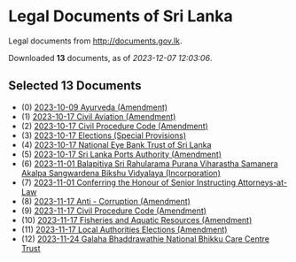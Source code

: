 # Legal Documents of Sri Lanka

Legal documents from http://documents.gov.lk.

Downloaded **13** documents, as of *2023-12-07 12:03:06*.

## Selected 13 Documents

* (0) [2023-10-09 Ayurveda (Amendment)](data\doc\2023-10-09-ayurveda-amendment\doc.pdf)
* (1) [2023-10-17 Civil Aviation (Amendment)](data\doc\2023-10-17-civil-aviation-amendment\doc.pdf)
* (2) [2023-10-17 Civil Procedure Code (Amendment)](data\doc\2023-10-17-civil-procedure-code-amendment\doc.pdf)
* (3) [2023-10-17 Elections (Special Provisions)](data\doc\2023-10-17-elections-special-provisions\doc.pdf)
* (4) [2023-10-17 National Eye Bank Trust of Sri Lanka](data\doc\2023-10-17-national-eye-bank-trust-of-sri-lanka\doc.pdf)
* (5) [2023-10-17 Sri Lanka Ports Authority (Amendment)](data\doc\2023-10-17-sri-lanka-ports-authority-amendment\doc.pdf)
* (6) [2023-11-01 Balapitiya Sri Rahularama Purana Viharastha Samanera Akalpa Sangwardena Bikshu Vidyalaya (Incorporation)](data\doc\2023-11-01-balapitiya-sri-rahularama-purana-viharastha-samanera-akalpa-sangwardena-bikshu-vidyalaya-incorporation\doc.pdf)
* (7) [2023-11-01 Conferring the Honour of Senior Instructing Attorneys-at-Law](data\doc\2023-11-01-conferring-the-honour-of-senior-instructing-attorneys-at-law\doc.pdf)
* (8) [2023-11-17 Anti - Corruption (Amendment)](data\doc\2023-11-17-anti---corruption-amendment\doc.pdf)
* (9) [2023-11-17 Civil Procedure Code (Amendment)](data\doc\2023-11-17-civil-procedure-code-amendment\doc.pdf)
* (10) [2023-11-17 Fisheries and Aquatic Resources (Amendment)](data\doc\2023-11-17-fisheries-and-aquatic-resources-amendment\doc.pdf)
* (11) [2023-11-17 Local Authorities Elections (Amendment)](data\doc\2023-11-17-local-authorities-elections-amendment\doc.pdf)
* (12) [2023-11-24 Galaha Bhaddrawathie National Bhikku Care Centre Trust ](data\doc\2023-11-24-galaha-bhaddrawathie-national-bhikku-care-centre-trust\doc.pdf)
